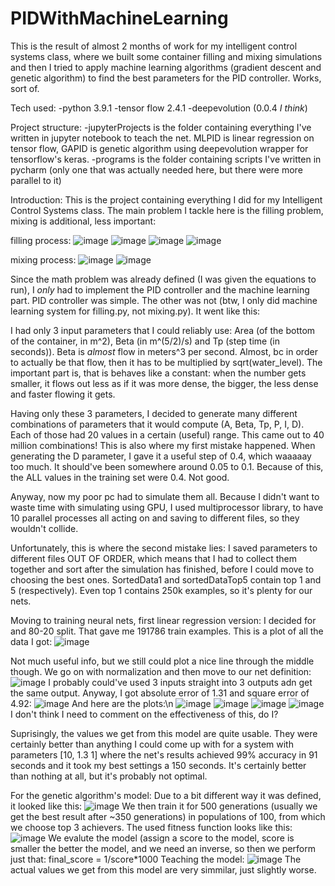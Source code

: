 # PIDWithMachineLearning
This is the result of almost 2 months of work for my intelligent control systems class, where we built some container filling and mixing simulations and then I tried to apply machine learning algorithms (gradient descent and genetic algorithm) to find the best parameters for the PID controller. Works, sort of.

Tech used:
-python 3.9.1
-tensor flow 2.4.1
-deepevolution (0.0.4 *I think*)

Project structure:
-jupyterProjects is the folder containing everything I've written in jupyter notebook to teach the net. MLPID is linear regression on tensor flow, GAPID is genetic algorithm using deepevolution wrapper for tensorflow's keras.
-programs is the folder containing scripts I've written in pycharm (only one that was actually needed here, but there were more parallel to it)

Introduction:
  This is the project containing everything I did for my Intelligent Control Systems class. The main problem I tackle here is the filling problem, mixing is additional, less important:

filling process:
![image](https://user-images.githubusercontent.com/49408414/120939845-45db2900-c71a-11eb-9d00-b547afffe7b6.png)
![image](https://user-images.githubusercontent.com/49408414/120939849-4e336400-c71a-11eb-8c8b-362b368c5df6.png)
![image](https://user-images.githubusercontent.com/49408414/120939882-7b801200-c71a-11eb-94a8-90d4b99e8953.png)
![image](https://user-images.githubusercontent.com/49408414/120940046-6e175780-c71b-11eb-845f-f87558df5b43.png)

mixing process:
![image](https://user-images.githubusercontent.com/49408414/120939820-22b07980-c71a-11eb-837d-1287a98849ad.png)
![image](https://user-images.githubusercontent.com/49408414/120939866-61deca80-c71a-11eb-8f0e-e6a1fb20eff5.png)

  Since the math problem was already defined (I was given the equations to run), I *only* had to implement the PID controller and the machine learning part. PID controller was simple. The other was not (btw, I only did machine learning system for filling.py, not mixing.py). It went like this:
  
  I had only 3 input parameters that I could reliably use: Area (of the bottom of the container, in m^2), Beta (in m^(5/2)/s) and Tp (step time (in seconds)). Beta is *almost* flow in meters^3 per second. Almost, bc in order to actually be that flow, then it has to be multiplied by sqrt(water_level). The important part is, that is behaves like a constant: when the number gets smaller, it flows out less as if it was more dense, the bigger, the less dense and faster flowing it gets.
  
  Having only these 3 parameters, I decided to generate many different combinations of parameters that it would compute (A, Beta, Tp, P, I, D). Each of those had 20 values in a certain (useful) range. This came out to 40 million combinations! This is also where my first mistake happened. When generating the D parameter, I gave it a useful step of 0.4, which waaaaay too much. It should've been somewhere around 0.05 to 0.1. Because of this, the ALL values in the training set were 0.4. Not good.
  
  Anyway, now my poor pc had to simulate them all. Because I didn't want to waste time with simulating using GPU, I used multiprocessor library, to have 10 parallel processes all acting on and saving to different files, so they wouldn't collide.
  
  Unfortunately, this is where the second mistake lies: I saved parameters to different files OUT OF ORDER, which means that I had to collect them together and sort after the simulation has finished, before I could move to choosing the best ones. SortedData1 and sortedDataTop5 contain top 1 and 5 (respectively). Even top 1 contains 250k examples, so it's plenty for our nets.
  
Moving to training neural nets, first linear regression version:
I decided for and 80-20 split. That gave me 191786 train examples. This is a plot of all the data I got:
![image](https://user-images.githubusercontent.com/49408414/120940469-bfc0e180-c71d-11eb-9315-8cf818e74535.png)

Not much useful info, but we still could plot a nice line through the middle though. We go on with normalization and then move to our net definition:
![image](https://user-images.githubusercontent.com/49408414/120940914-06afd680-c720-11eb-9610-a3947939ddd8.png)
I probably could've used 3 inputs straight into 3 outputs adn get the same output. Anyway, I got absolute error of 1.31 and square error of 4.92:
![image](https://user-images.githubusercontent.com/49408414/120941140-5fcc3a00-c721-11eb-91fc-d3bd1b8ece15.png)
And here are the plots:\n
![image](https://user-images.githubusercontent.com/49408414/120941209-b8033c00-c721-11eb-8cff-7cf6cbcb7df5.png)
![image](https://user-images.githubusercontent.com/49408414/120941240-d6693780-c721-11eb-8c87-38f126863ce5.png)
![image](https://user-images.githubusercontent.com/49408414/120941259-e6811700-c721-11eb-983a-e58a0717c207.png)
![image](https://user-images.githubusercontent.com/49408414/120941288-0fa1a780-c722-11eb-8c87-f1cf17939319.png)
I don't think I need to comment on the effectiveness of this, do I?

Suprisingly, the values we get from this model are quite usable. They were certainly better than anything I could come up with for a system with parameters [10, 1.3 1] where the net's results achieved 99% accuracy in 91 seconds and it took my best settings a 150 seconds. It's certainly better than nothing at all, but it's probably not optimal. 

For the genetic algorithm's model:
Due to a bit different way it was defined, it looked like this:
![image](https://user-images.githubusercontent.com/49408414/120941514-678cde00-c723-11eb-8ee4-2c35fa703c3b.png)
We then train it for 500 generations (usually we get the best result after ~350 generations) in populations of 100, from which we choose top 3 achievers. The used fitness function looks like this:
![image](https://user-images.githubusercontent.com/49408414/120941596-bc305900-c723-11eb-9dfc-39777ca39791.png)
We evalute the model (assign a score to the model, score is smaller the better the model, and we need an inverse, so then we perform just that:
final_score = 1/score\*1000
Teaching the model:
![image](https://user-images.githubusercontent.com/49408414/120941751-c2730500-c724-11eb-82c5-dd1481ebc978.png)
The actual values we get from this model are very simmilar, just slightly worse.
